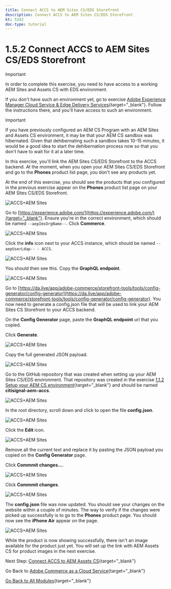 ```yaml
---
title: Connect ACCS to AEM Sites CS/EDS Storefront
description: Connect ACCS to AEM Sites CS/EDS Storefront
kt: 5342
doc-type: tutorial
---
```

# 1.5.2 Connect ACCS to AEM Sites CS/EDS Storefront

>[!IMPORTANT]
>
>In order to complete this exercise, you need to have access to a working AEM Sites and Assets CS with EDS environment. 
>
>If you don't have such an environment yet, go to exercise [Adobe Experience Manager Cloud Service & Edge Delivery Services](./../../../modules/asset-mgmt/module2.1/aemcs.md){target="_blank"}. Follow the instructions there, and you'll have access to such an environment.

>[!IMPORTANT]
>
>If you have previously configured an AEM CS Program with an AEM Sites and Assets CS environment, it may be that your AEM CS sandbox was hibernated. Given that dehibernating such a sandbox takes 10-15 minutes, it would be a good idea to start the dehibernation process now so that you don't have to wait for it at a later time.

In this exercise, you'll link the AEM Sites CS/EDS Storefront to the ACCS backend. At the moment, when you open your AEM Sites CS/EDS Storefront and go to the **Phones** product list page, you don't see any products yet.

At the end of this exercise, you should see the products that you configured in the previous exercise appear on the **Phones** product list page on your AEM Sites CS/EDS Storefront.

![ACCS+AEM Sites](./images/accsaemsites0.png)

Go to [https://experience.adobe.com/](https://experience.adobe.com/){target="_blank"}. Ensure you're in the correct environment, which should be named `--aepImsOrgName--`. Click **Commerce**.

![ACCS+AEM Sites](./images/accsaemsites1.png)

Click the **info** icon next to your ACCS instance, which should be named `--aepUserLdap-- - ACCS`.

![ACCS+AEM Sites](./images/accsaemsites2.png)

You should then see this. Copy the **GraphQL endpoint**.

![ACCS+AEM Sites](./images/accsaemsites3.png)

Go to [https://da.live/app/adobe-commerce/storefront-tools/tools/config-generator/config-generator](https://da.live/app/adobe-commerce/storefront-tools/tools/config-generator/config-generator). You now need to generate a config.json file that will be used to link your AEM Sites CS Storefront to your ACCS backend.

On the **Config Generator** page, paste the **GraphQL endpoint** url that you copied.

Click **Generate**.

![ACCS+AEM Sites](./images/accsaemsites4.png)

Copy the full generated JSON payload.

![ACCS+AEM Sites](./images/accsaemsites5.png)

Go to the GitHub repository that was created when setting up your AEM Sites CS/EDS environment. That repository was created in the exercise [1.1.2 Setup your AEM CS environment](./../../../modules/asset-mgmt/module2.1/ex3.md){target="_blank"} and should be named **citisignal-aem-accs**.

![ACCS+AEM Sites](./images/accsaemsites6.png)

In the root directory, scroll down and click to open the file **config.json**.

![ACCS+AEM Sites](./images/accsaemsites7.png)

Click the **Edit** icon.

![ACCS+AEM Sites](./images/accsaemsites8.png)

Remove all the current text and replace it by pasting the JSON payload you copied on the **Config Generator** page.

Click **Commmit changes...**.

![ACCS+AEM Sites](./images/accsaemsites9.png)

Click **Commmit changes**.

![ACCS+AEM Sites](./images/accsaemsites10.png)

The **config.json** file was now updated. You should see your changes on the website within a couple of minutes. The way to verify if the changes were picked up successfully is to go to the **Phones** product page. You should now see the **iPhone Air** appear on the page.

![ACCS+AEM Sites](./images/accsaemsites11.png)

While the product is now showing successfully, there isn't an image available for the product just yet. You will set up the link with AEM Assets CS for product images in the next exercise.

Next Step: [Connect ACCS to AEM Assets CS](./ex3.md){target="_blank"}

Go Back to [Adobe Commerce as a Cloud Service](./accs.md){target="_blank"}

[Go Back to All Modules](./../../../overview.md){target="_blank"}
